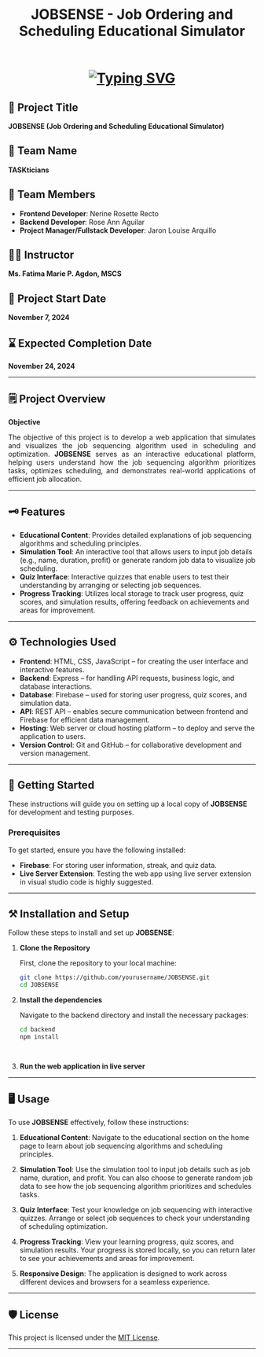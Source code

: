 <h1 align="center">JOBSENSE - Job Ordering and Scheduling Educational Simulator<br>
<br>
<p align="center">
  <a href="https://git.io/typing-svg">
    <img src="https://readme-typing-svg.demolab.com?font=Fira+Code&pause=1001&color=31943B&center=true&vCenter=true&width=435&lines=Simulate+job+sequencing+algorithms.;Optimize+task+allocation." alt="Typing SVG" />
  </a>
</p>  
</h1>

## :rocket: Project Title
**JOBSENSE (Job Ordering and Scheduling Educational Simulator)**

## :handshake: Team Name
**TASKticians**

## :busts_in_silhouette: Team Members
- **Frontend Developer**: Nerine Rosette Recto
- **Backend Developer**: Rose Ann Aguilar
- **Project Manager/Fullstack Developer**: Jaron Louise Arquillo

## :woman_teacher: Instructor
**Ms. Fatima Marie P. Agdon, MSCS**

## :date: Project Start Date
**November 7, 2024**

## :hourglass: Expected Completion Date
**November 24, 2024**

---

## :spiral_notepad: Project Overview

**Objective**  
<p align="justify">
The objective of this project is to develop a web application that simulates and visualizes the job sequencing algorithm used in scheduling and optimization. <strong>JOBSENSE</strong> serves as an interactive educational platform, helping users understand how the job sequencing algorithm prioritizes tasks, optimizes scheduling, and demonstrates real-world applications of efficient job allocation.
<p>

---

## :old_key: Features

- **Educational Content**: Provides detailed explanations of job sequencing algorithms and scheduling principles.
- **Simulation Tool**: An interactive tool that allows users to input job details (e.g., name, duration, profit) or generate random job data to visualize job scheduling.
- **Quiz Interface**: Interactive quizzes that enable users to test their understanding by arranging or selecting job sequences.
- **Progress Tracking**: Utilizes local storage to track user progress, quiz scores, and simulation results, offering feedback on achievements and areas for improvement.

---

## :gear: Technologies Used

- **Frontend**: HTML, CSS, JavaScript – for creating the user interface and interactive features.
- **Backend**: Express – for handling API requests, business logic, and database interactions.
- **Database**: Firebase – used for storing user progress, quiz scores, and simulation data.
- **API**: REST API – enables secure communication between frontend and Firebase for efficient data management.
- **Hosting**: Web server or cloud hosting platform – to deploy and serve the application to users.
- **Version Control**: Git and GitHub – for collaborative development and version management.

---

##  :vertical_traffic_light: Getting Started

These instructions will guide you on setting up a local copy of **JOBSENSE** for development and testing purposes.

### Prerequisites

To get started, ensure you have the following installed:

- **Firebase**: For storing user information, streak, and quiz data.
- **Live Server Extension**: Testing the web app using live server extension in visual studio code is highly suggested.
---

## :hammer_and_pick: Installation and Setup

Follow these steps to install and set up **JOBSENSE**:

1. **Clone the Repository**

   First, clone the repository to your local machine:

   ```bash
   git clone https://github.com/yourusername/JOBSENSE.git
   cd JOBSENSE

  2. **Install the dependencies**

     Navigate to the backend directory and install the necessary packages:

     ```bash
     cd backend
     npm install
     
      
  4. **Run the web application in live server**
     
     
---

## 	:desktop_computer: Usage

To use **JOBSENSE** effectively, follow these instructions:

1. **Educational Content**: Navigate to the educational section on the home page to learn about job sequencing algorithms and scheduling principles.

2. **Simulation Tool**: Use the simulation tool to input job details such as job name, duration, and profit. You can also choose to generate random job data to see how the job sequencing algorithm prioritizes and schedules tasks.

3. **Quiz Interface**: Test your knowledge on job sequencing with interactive quizzes. Arrange or select job sequences to check your understanding of scheduling optimization.

4. **Progress Tracking**: View your learning progress, quiz scores, and simulation results. Your progress is stored locally, so you can return later to see your achievements and areas for improvement.

5. **Responsive Design**: The application is designed to work across different devices and browsers for a seamless experience.

---

## :shield: License

This project is licensed under the [MIT License](LICENSE).

---


